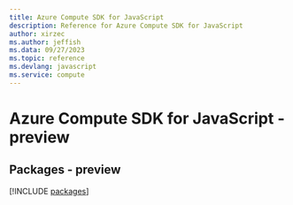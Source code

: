 ```yaml
---
title: Azure Compute SDK for JavaScript
description: Reference for Azure Compute SDK for JavaScript
author: xirzec
ms.author: jeffish
ms.data: 09/27/2023
ms.topic: reference
ms.devlang: javascript
ms.service: compute
---
```

# Azure Compute SDK for JavaScript - preview
## Packages - preview
[!INCLUDE [packages](compute-index.md)]